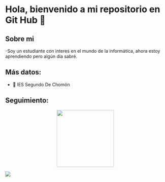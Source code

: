 <h1 aling="center">Hola, bienvenido a mi repositorio en Git Hub 👋</h1>

<h2>Sobre mi</h2>

-Soy un estudiante con interes en el mundo de la informática, ahora estoy aprendiendo pero algún día sabré.

<h2>Más datos:</h2>

- 🏫 IES Segundo De Chomón


<h2>Seguimiento: </h2>

<p align="center">
<a href="https://github.com/marcosremon">
  <img height="180em" src="https://github-readme-stats-eight-theta.vercel.app/api?username=Osc57&show_icons=true&theme=algolia&include_all_commits=true&count_private=true"/>
 
</p>
<p>
  <img align="center" src="https://camo.githubusercontent.com/a3eb91ea8de5feaf843fee26c564f410e52e59af672df3670da7e9dc5a3df94f/68747470733a2f2f6769746875622d726561646d652d73746174732e616e7572616768617a7261312e76657263656c2e6170702f6170692f746f702d6c616e67732f3f757365726e616d653d313031306e697368616e74267468656d653d6461726b26686964655f626f726465723d66616c7365266e6f2d62673d74727565266e6f2d6672616d653d74727565266c616e67735f636f756e743d3130" data-canonical-src="https://github-readme-stats.anuraghazra1.vercel.app/api/top-langs/?username=Osc57&amp;theme=dark&amp;hide_border=false&amp;no-bg=true&amp;no-frame=true&amp;langs_count=10" style="max-width: 100%;">
</a>
</p>
